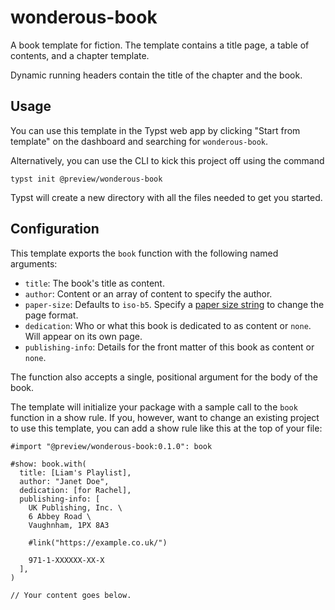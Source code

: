 # wonderous-book
A book template for fiction. The template contains a title page, a table of contents, and a chapter template.

Dynamic running headers contain the title of the chapter and the book.

## Usage

You can use this template in the Typst web app by clicking "Start from template"
on the dashboard and searching for `wonderous-book`.

Alternatively, you can use the CLI to kick this project off using the command
```
typst init @preview/wonderous-book
```

Typst will create a new directory with all the files needed to get you started.

## Configuration

This template exports the `book` function with the following named arguments:

- `title`: The book's title as content.
- `author`: Content or an array of content to specify the author.
- `paper-size`: Defaults to `iso-b5`. Specify a [paper size
  string](https://typst.app/docs/reference/layout/page/#parameters-paper) to
  change the page format.
- `dedication`: Who or what this book is dedicated to as content or `none`. Will
  appear on its own page.
- `publishing-info`: Details for the front matter of this book as content or
  `none`.

The function also accepts a single, positional argument for the body of the
book.

The template will initialize your package with a sample call to the `book`
function in a show rule. If you, however, want to change an existing project to
use this template, you can add a show rule like this at the top of your file:

```typ
#import "@preview/wonderous-book:0.1.0": book

#show: book.with(
  title: [Liam's Playlist],
  author: "Janet Doe",
  dedication: [for Rachel],
  publishing-info: [
    UK Publishing, Inc. \
    6 Abbey Road \
    Vaughnham, 1PX 8A3

    #link("https://example.co.uk/")

    971-1-XXXXXX-XX-X
  ],
)

// Your content goes below.
```
